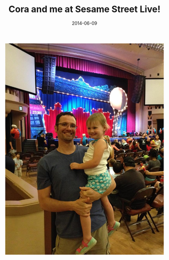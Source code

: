 ﻿---
title: Cora and me at Sesame Street Live!
date: 2014-06-09
category: Family
tags:
- photo
- Cora
---

![Fun Times at Sesame Street](/assets/img/posts/cora-and-me-at-sesame-street-live/IMG1791.jpg)

